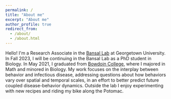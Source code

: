 ```yaml
---
permalink: /
title: "About me"
excerpt: "About me"
author_profile: true
redirect_from: 
  - /about/
  - /about.html
---
```


Hello! I'm a Research Associate in the <a href='http://bansallab.com/'>Bansal Lab</a> at Georgetown University. In Fall 2023, I will be continuing in the Bansal Lab as a PhD student in Biology. In May 2021, I graduated from <a href='https://www.bowdoin.edu/'>Bowdoin College</a>, where I majored in Math and minored in Biology. My work focuses on the interplay between behavior and infectious disease, addressing questions about how behaviors vary over spatial and temporal scales, in an effort to better predict future coupled disease-behavior dynamics. Outside the lab I enjoy experimenting with new recipes and riding my bike along the Potomac.
